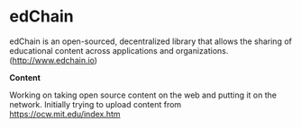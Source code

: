 # edChain

edChain is an open-sourced, decentralized library that allows the sharing of educational content across applications and organizations. 
(http://www.edchain.io)


**Content**

Working on taking open source content on the web and putting it on the network. Initially trying to upload content from https://ocw.mit.edu/index.htm